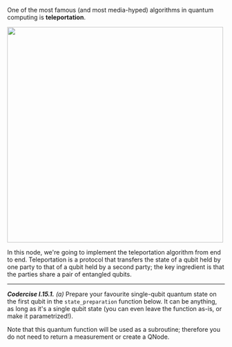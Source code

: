 One of the most famous (and most media-hyped) algorithms in quantum computing is
**teleportation**.

<img src="pics/teleportation-annotated.svg" width="500px">

In this node, we're going to implement the teleportation algorithm from end to
end. Teleportation is a protocol that transfers the state of a qubit held by one
party to that of a qubit held by a second party; the key ingredient is that the
parties share a pair of entangled qubits.

---

***Codercise I.15.1.*** *(a)* Prepare your favourite single-qubit quantum state on
   the first qubit in the `state_preparation` function below. It can be
   anything, as long as it's a single qubit state (you can even leave the function
   as-is, or make it parametrized!).

   Note that this quantum function will be used as a subroutine; therefore you do
   not need to return a measurement or create a QNode.